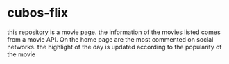 # cubos-flix
 this repository is a movie page. the information of the movies listed comes from a movie API. On the home page are the most commented on social networks. the highlight of the day is updated according to the popularity of the movie
